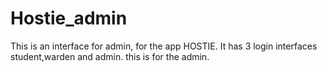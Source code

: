 # Hostie_admin
This is an interface for admin, for the app HOSTIE. It has 3 login interfaces student,warden and admin. this is for the admin.
